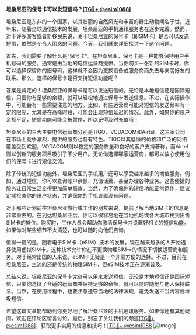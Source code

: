 **坦桑尼亚的保号卡可以发短信吗？[[TG💪+ @esim1088](https://t.me/s/esim1088)]**

坦桑尼亚是东非的一个国家，以其壮丽的自然风光和丰富的野生动物闻名于世。近年来，随着全球通信技术的发展，坦桑尼亚的手机通讯服务也在逐步完善。然而，对于许多游客或者新移民来说，关于坦桑尼亚的保号卡（即SIM卡）是否可以发送短信，依然是个令人困惑的问题。今天，我们就来详细探讨一下这个问题。

首先，我们需要了解什么是“保号卡”。在坦桑尼亚，保号卡是一种能够保持用户手机号码的服务，通常是由当地的电信运营商提供。当你购买一张新的SIM卡时，你可以选择保留你的旧号码，这样就不会因为更换设备或服务商而失去与亲朋好友的联系。那么，这样的保号卡是否支持短信功能呢？

答案是肯定的！坦桑尼亚的保号卡是可以发送短信的。无论是本地短信还是国际短信，只要你有足够的余额，就可以轻松地通过保号卡发送信息。不过，在实际操作中，可能会有一些需要注意的地方。比如，有些运营商可能对短信的发送频率有一定的限制，尤其是在高峰时段，可能会出现短信延迟的情况。此外，如果你的账户余额不足，短信功能可能会被暂停，所以记得及时充值哦！

坦桑尼亚的三大主要电信运营商分别是TIGO、VODACOM和Airtel。这三家公司在市场上竞争激烈，提供的服务也各有特色。TIGO以其低廉的价格和广泛的网络覆盖受到欢迎，VODACOM则以稳定的服务质量和良好的客户支持著称，而Airtel则以创新的服务项目吸引了不少用户。无论你选择哪家运营商，都可以放心使用他们的保号卡进行短信交流。

除了传统的短信功能外，坦桑尼亚的手机用户还可以享受越来越多的增值服务。例如，通过短信，你可以查询账户余额、充值话费、甚至办理各种业务。这些便捷的服务让日常生活变得更加简单高效。当然，为了确保你的短信功能正常运作，建议定期检查你的账户状态，并确保你的手机设置没有问题。

对于那些计划前往坦桑尼亚旅行或工作的朋友来说，提前了解当地SIM卡的信息是非常重要的。在到达坦桑尼亚后，你可以很容易地在当地机场或各大城市找到出售SIM卡的摊位。购买时，工作人员会帮助你激活保号卡并设置好相关的短信功能。如果你对某些细节不太清楚，也可以随时向他们咨询。

值得一提的是，随着电子SIM卡（eSIM）技术的发展，现在越来越多的人开始选择使用虚拟SIM卡。这种技术允许你在不更换物理SIM卡的情况下切换运营商和服务。对于经常出国的人来说，eSIM卡无疑是一个非常方便的选择。不过，目前在坦桑尼亚，主流的还是传统的物理SIM卡，但eSIM技术正在逐渐普及。

总结来说，坦桑尼亚的保号卡完全可以用来发送短信。无论是本地短信还是国际短信，只要你选择了合适的运营商并保持足够的余额，就可以随时随地与他人保持联系。当然，在使用过程中，也要注意遵守当地的法律法规，避免发送不当内容或垃圾短信。

希望这篇文章能帮助到你更好地了解坦桑尼亚的手机通讯服务。如果你还有其他疑问，欢迎在评论区留言讨论。最后，别忘了关注我们的频道[[TG💪+ @esim1088](https://t.me/s/esim1088)]，获取更多实用的信息和技巧！[[TG💪+ @esim1088](https://t.me/s/esim1088) ![Image](https://i.postimg.cc/4NQfJmqS/Snipaste-2025-05-13-00-14-12.png)]